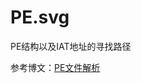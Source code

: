 # PE.svg
PE结构以及IAT地址的寻找路径

参考博文：[PE文件解析](https://seikosrp.github.io/2020/11-04-PE%E6%96%87%E4%BB%B6%E7%BB%93%E6%9E%84%E6%80%BB%E7%BB%93%E5%8F%8A%E8%87%AA%E9%97%AE%E8%87%AA%E7%AD%94/)
